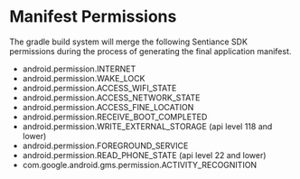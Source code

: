 # Manifest Permissions

The gradle build system will merge the following Sentiance SDK permissions during the process of generating the final application manifest.

* android.permission.INTERNET
* android.permission.WAKE\_LOCK
* android.permission.ACCESS\_WIFI\_STATE
* android.permission.ACCESS\_NETWORK\_STATE
* android.permission.ACCESS\_FINE\_LOCATION
* android.permission.RECEIVE\_BOOT\_COMPLETED
* android.permission.WRITE\_EXTERNAL\_STORAGE \(api level 118 and lower\)
* android.permission.FOREGROUND\_SERVICE
* android.permission.READ\_PHONE\_STATE \(api level 22 and lower\)
* com.google.android.gms.permission.ACTIVITY\_RECOGNITION

